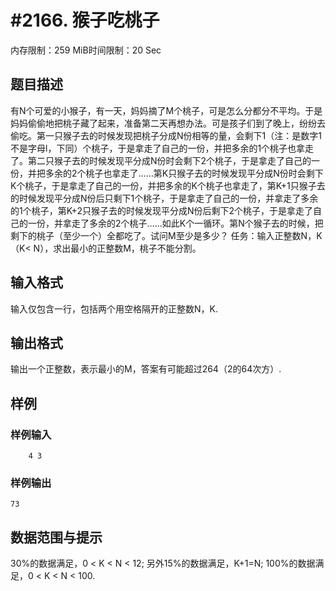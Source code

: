 # #2166. 猴子吃桃子

内存限制：259 MiB时间限制：20 Sec

## 题目描述

有N个可爱的小猴子，有一天，妈妈摘了M个桃子，可是怎么分都分不平均。于是妈妈偷偷地把桃子藏了起来，准备第二天再想办法。可是孩子们到了晚上，纷纷去偷吃。第一只猴子去的时候发现把桃子分成N份相等的量，会剩下1（注：是数字1不是字母l，下同）个桃子，于是拿走了自己的一份，并把多余的1个桃子也拿走了。第二只猴子去的时候发现平分成N份时会剩下2个桃子，于是拿走了自己的一份，并把多余的2个桃子也拿走了&hellip;&hellip;第K只猴子去的时候发现平分成N份时会剩下K个桃子，于是拿走了自己的一份，并把多余的K个桃子也拿走了，第K+1只猴子去的时候发现平分成N份后只剩下1个桃子，于是拿走了自己的一份，并拿走了多余的1个桃子，第K+2只猴子去的时候发现平分成N份后剩下2个桃子，于是拿走了自己的一份，并拿走了多余的2个桃子&hellip;&hellip;如此K个一循环。第N个猴子去的时候，把剩下的桃子（至少一个）全都吃了。试问M至少是多少？ 任务：输入正整数N，K（K< N），求出最小的正整数M，桃子不能分割。

## 输入格式

输入仅包含一行，包括两个用空格隔开的正整数N，K.

## 输出格式

输出一个正整数，表示最小的M，答案有可能超过264（2的64次方）.

## 样例

### 样例输入

    
    	4 3
    

### 样例输出

    
    73
    

## 数据范围与提示

30%的数据满足，0 < K < N < 12; 另外15%的数据满足，K+1=N; 100%的数据满足，0 < K < N < 100.
